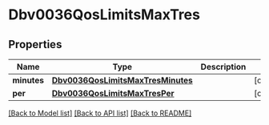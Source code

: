 # Dbv0036QosLimitsMaxTres

## Properties
Name | Type | Description | Notes
------------ | ------------- | ------------- | -------------
**minutes** | [**Dbv0036QosLimitsMaxTresMinutes**](Dbv0036QosLimitsMaxTresMinutes.md) |  | [optional] 
**per** | [**Dbv0036QosLimitsMaxTresPer**](Dbv0036QosLimitsMaxTresPer.md) |  | [optional] 

[[Back to Model list]](../README.md#documentation-for-models) [[Back to API list]](../README.md#documentation-for-api-endpoints) [[Back to README]](../README.md)


